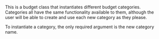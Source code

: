This is a budget class that instantiates different budget categories. 
Categories all have the same functionality available to them, although the user will be able to create and use each new category as they please.

To instantiate a category, the only required argument is the new category name.